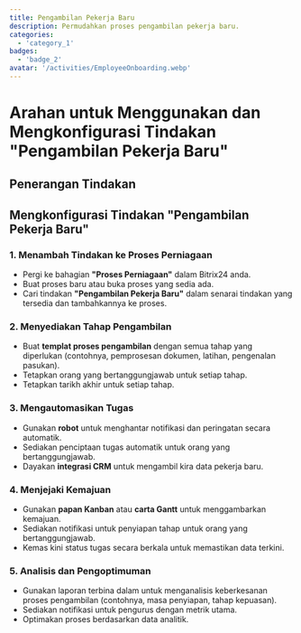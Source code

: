 ```yaml
---
title: Pengambilan Pekerja Baru
description: Permudahkan proses pengambilan pekerja baru.
categories: 
  - 'category_1'
badges: 
  - 'badge_2'
avatar: '/activities/EmployeeOnboarding.webp'
---
```

# Arahan untuk Menggunakan dan Mengkonfigurasi Tindakan "Pengambilan Pekerja Baru"

## Penerangan Tindakan

## **Mengkonfigurasi Tindakan "Pengambilan Pekerja Baru"**

### 1. Menambah Tindakan ke Proses Perniagaan
- Pergi ke bahagian **"Proses Perniagaan"** dalam Bitrix24 anda.
- Buat proses baru atau buka proses yang sedia ada.
- Cari tindakan **"Pengambilan Pekerja Baru"** dalam senarai tindakan yang tersedia dan tambahkannya ke proses.

### 2. Menyediakan Tahap Pengambilan
- Buat **templat proses pengambilan** dengan semua tahap yang diperlukan (contohnya, pemprosesan dokumen, latihan, pengenalan pasukan).
- Tetapkan orang yang bertanggungjawab untuk setiap tahap.
- Tetapkan tarikh akhir untuk setiap tahap.

### 3. Mengautomasikan Tugas
- Gunakan **robot** untuk menghantar notifikasi dan peringatan secara automatik.
- Sediakan penciptaan tugas automatik untuk orang yang bertanggungjawab.
- Dayakan **integrasi CRM** untuk mengambil kira data pekerja baru.

### 4. Menjejaki Kemajuan
- Gunakan **papan Kanban** atau **carta Gantt** untuk menggambarkan kemajuan.
- Sediakan notifikasi untuk penyiapan tahap untuk orang yang bertanggungjawab.
- Kemas kini status tugas secara berkala untuk memastikan data terkini.

### 5. Analisis dan Pengoptimuman
- Gunakan laporan terbina dalam untuk menganalisis keberkesanan proses pengambilan (contohnya, masa penyiapan, tahap kepuasan).
- Sediakan notifikasi untuk pengurus dengan metrik utama.
- Optimakan proses berdasarkan data analitik.